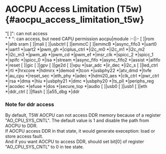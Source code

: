 AOCPU Access Limitation (T5w) {#aocpu_access_limitation_t5w}
===============
"[ ]": can not access  
" * ": can access, but need CAPU permission
aocpu|module
:-:|:-
[ ]|rom
*|ahb sram
[ ]|mali
[ ]|usbctrl
[ ]|emmcC
[ ]|emmcB
*|async_fifo3
*|uart0
*|uart1
*|uart2
*|pwm_gh
*|ciplus_ctrl
*|i2c_m0
*|i2c_m1
*|i2c_m2
*|i2c_m3
*|pwm_ab
*|pwm_cd
*|pwm_ef
*|msr_clk
*|spicc_2
*|spicc_1
*|spifc
*|spicc_0
*|isa
*|stream
*|async_fifo
*|async_fifo2
*|assist
*|aififo
*|reset
[ ]|gic
[ ]|gpv
[ ]|ge2d
[ ]|vpu
*|sar_adc
*|ir_dec
*|i2c_s
[ ]|led_ctrl
*|rti
*|hrxcore
*|hdmirx
*|demod
*|tcon
*|usbphy22
*|atv_dmd
*|tvfe
*|au_cpu
*|reset_sec
*|eth_phy
*|adec
*|hdmi20_aes
*|clk_ctrl
*|pwr_ctrl
*|rsa
*|dma
*|hiu
*|usbphy21
*|dmc
*|usbphy20
*|ts_pll
*|periphs_reg
*|acodec
*|efuse
*|dos
*|secure_top
*|audio
[ ]|usb0
[ ]|usb1
[ ]|eth
*|ddr_ctrl
[ ]|flash
[ ]|a55_dbg
*|ddr


### Note for ddr access ###

By default, T5W AOCPU can not access DDR memory because of a register "AO_CPU_SYS_CNTL". The default value is 1 and disable the path from AOCPU to DDR.  
If AOCPU access DDR in that state, it would generate exeception: load or store access fault.  
And if you want AOCPU to access DDR, should set bit[0] of register "AO_CPU_SYS_CNTL" to 0 in tee state.  

